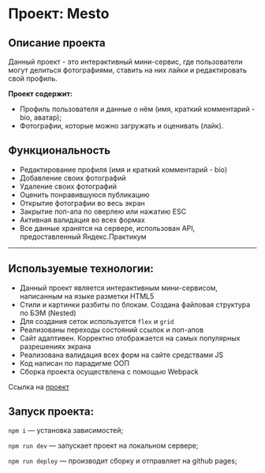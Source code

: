 # Проект: Mesto

## Описание проекта
Данный проект - это интерактивный мини-сервис, где пользователи могут делиться фотографиями, ставить на них лайки и редактировать свой профиль.

**Проект содержит:**
* Профиль пользователя и данные о нём (имя, краткий комментарий - bio, аватар);
* Фотографии, которые можно загружать и оценивать (лайк).

 ## Функциональность
 * Редактирование профиля (имя и краткий комментарий - bio)
 * Добавление своих фотографий
 * Удаление своих фотографий
 * Оценить понравившуюся публикацию
 * Открытие фотографии во весь экран
 * Закрытие поп-апа по оверлею или нажатию ESC
 * Активная валидация во всех формах
 * Все данные хранятся на сервере, использован API, предоставленный Яндекс.Практикум
  ---
  ## Используемые технологии:

* Данный проект является интерактивным мини-сервисом, написанным на языке разметки HTML5
* Стили и картинки разбиты по блокам. Создана файловая структура по БЭМ (Nested)
* Для создания сеток используется  `flex` и `grid`
* Реализованы переходы состояний ссылок и поп-апов
* Сайт адаптивен. Корректно отображается на самых популярных разрешениях экрана
* Реализована валидация всех форм на сайте средствами JS
* Код написан по парадигме ООП
* Сборка проекта осуществлена с помощью Webpack

Ссылка на [проект](https://belovtut.github.io/mesto-project/)

## Запуск проекта:
`npm i` — установка зависимостей;

`npm run dev` — запускает проект на локальном сервере;

`npm run deploy` — производит сборку и отправляет на github pages;
